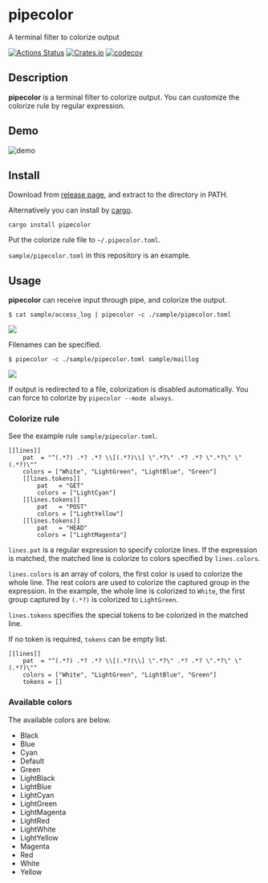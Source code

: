 # pipecolor
A terminal filter to colorize output

[![Actions Status](https://github.com/dalance/pipecolor/workflows/Regression/badge.svg)](https://github.com/dalance/pipecolor/actions)
[![Crates.io](https://img.shields.io/crates/v/pipecolor.svg)](https://crates.io/crates/pipecolor)
[![codecov](https://codecov.io/gh/dalance/pipecolor/branch/master/graph/badge.svg)](https://codecov.io/gh/dalance/pipecolor)

## Description

**pipecolor** is a terminal filter to colorize output.
You can customize the colorize rule by regular expression.

## Demo

![demo](https://github.com/dalance/pipecolor/blob/master/sample/pipecolor.gif)

## Install
Download from [release page](https://github.com/dalance/pipecolor/releases/latest), and extract to the directory in PATH.

Alternatively you can install by [cargo](https://crates.io).

```
cargo install pipecolor
```

Put the colorize rule file to `~/.pipecolor.toml`.

`sample/pipecolor.toml` in this repository is an example.

## Usage

**pipecolor** can receive input through pipe, and colorize the output.

```
$ cat sample/access_log | pipecolor -c ./sample/pipecolor.toml
```

<a><img src="https://rawgit.com/dalance/pipecolor/master/sample/access_log.svg"/></a>

Filenames can be specified.

```
$ pipecolor -c ./sample/pipecolor.toml sample/maillog
```

<a><img src="https://rawgit.com/dalance/pipecolor/master/sample/maillog.svg"/></a>

If output is redirected to a file, colorization is disabled automatically.
You can force to colorize by `pipecolor --mode always`.

### Colorize rule

See the example rule `sample/pipecolor.toml`.

```
[[lines]]
    pat  = "^(.*?) .*? .*? \\[(.*?)\\] \".*?\" .*? .*? \".*?\" \"(.*?)\""
    colors = ["White", "LightGreen", "LightBlue", "Green"]
    [[lines.tokens]]
        pat   = "GET"
        colors = ["LightCyan"]
    [[lines.tokens]]
        pat   = "POST"
        colors = ["LightYellow"]
    [[lines.tokens]]
        pat   = "HEAD"
        colors = ["LightMagenta"]
```

`lines.pat` is a regular expression to specify colorize lines.
If the expression is matched, the matched line is colorize to colors specified by `lines.colors`.

`lines.colors` is an array of colors, the first color is used to colorize the whole line.
The rest colors are used to colorize the captured group in the expression.
In the example, the whole line is colorized to `White`, the first group captured by `(.*?)` is colorized to `LightGreen`.

`lines.tokens` specifies the special tokens to be colorized in the matched line.

If no token is required, `tokens` can be empty list.

```
[[lines]]
    pat  = "^(.*?) .*? .*? \\[(.*?)\\] \".*?\" .*? .*? \".*?\" \"(.*?)\""
    colors = ["White", "LightGreen", "LightBlue", "Green"]
    tokens = []
```

### Available colors

The available colors are below.

- Black
- Blue
- Cyan
- Default
- Green
- LightBlack
- LightBlue
- LightCyan
- LightGreen
- LightMagenta
- LightRed
- LightWhite
- LightYellow
- Magenta
- Red
- White
- Yellow
